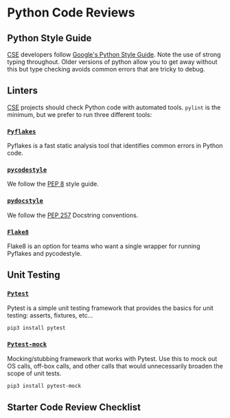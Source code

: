 # Python Code Reviews

## Python Style Guide

[CSE](../CSE.md) developers follow [Google's Python Style Guide](https://google.github.io/styleguide/pyguide.html). Note the use of strong typing throughout. Older versions of python allow you to get away without this but type checking avoids common errors that are tricky to debug. 

## Linters

[CSE](../CSE.md) projects should check Python code with automated tools. ```pylint``` is the minimum, but we prefer to run three different tools:

### [```Pyflakes```](https://github.com/PyCQA/pyflakes)

Pyflakes is a fast static analysis tool that identifies common errors in Python code.

### [```pycodestyle```](https://github.com/PyCQA/pycodestyle)

We follow the [PEP 8](https://www.python.org/dev/peps/pep-0008/) style guide.

### [```pydocstyle```](https://github.com/PyCQA/pydocstyle)

We follow the [PEP 257](https://www.python.org/dev/peps/pep-0257/) Docstring conventions.

### [```Flake8```](https://pypi.org/project/flake8/)

Flake8 is an option for teams who want a single wrapper for running Pyflakes and pycodestyle.

## Unit Testing

### [```Pytest```](https://docs.pytest.org/en/latest/)
Pytest is a simple unit testing framework that provides the basics for unit testing: asserts, fixtures, etc... 

```bash
pip3 install pytest
```

### [```Pytest-mock```](https://github.com/pytest-dev/pytest-mock/)
Mocking/stubbing framework that works with Pytest. Use this to mock out OS calls, off-box calls, and other calls that would unnecessarily broaden the scope of unit tests.

```bash
pip3 install pytest-mock
```

## Starter Code Review Checklist

